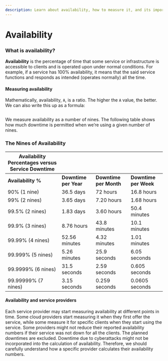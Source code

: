 ```yaml
---
description: Learn about availability, how to measure it, and its importance.
---
```


# Availability

### What is availability? <a href="#what-is-availability" id="what-is-availability"></a>

**Availability** is the percentage of time that some service or infrastructure is accessible to clients and is operated upon under normal conditions. For example, if a service has 100% availability, it means that the said service functions and responds as intended (operates normally) all the time.

#### Measuring availability <a href="#measuring-availability" id="measuring-availability"></a>

Mathematically, availability, `A`, is a ratio. The higher the `A` value, the better. We can also write this up as a formula:

<figure><img src="https://kuweiguge.github.io/Grokking-Modern-System-Design-Interview-Gitbook/.gitbook/assets/Screenshot 2023-08-20 at 4.38.20 AM.png" alt=""><figcaption></figcaption></figure>

We measure availability as a number of nines. The following table shows how much downtime is permitted when we’re using a given number of nines.

### The Nines of Availability

| Availability Percentages versus Service Downtime |                       |                        |                       |
| ------------------------------------------------ | --------------------- | ---------------------- | --------------------- |
| **Availability %**                               | **Downtime per Year** | **Downtime per Month** | **Downtime per Week** |
| 90% (1 nine)                                     | 36.5 days             | 72 hours               | 16.8 hours            |
| 99% (2 nines)                                    | 3.65 days             | 7.20 hours             | 1.68 hours            |
| 99.5% (2 nines)                                  | 1.83 days             | 3.60 hours             | 50.4 minutes          |
| 99.9% (3 nines)                                  | 8.76 hours            | 43.8 minutes           | 10.1 minutes          |
| 99.99% (4 nines)                                 | 52.56 minutes         | 4.32 minutes           | 1.01 minutes          |
| 99.999% (5 nines)                                | 5.26 minutes          | 25.9 seconds           | 6.05 seconds          |
| 99.9999% (6 nines)                               | 31.5 seconds          | 2.59 seconds           | 0.605 seconds         |
| 99.99999% (7 nines)                              | 3.15 seconds          | 0.259 seconds          | 0.0605 seconds        |

#### Availability and service providers <a href="#availability-and-service-providers" id="availability-and-service-providers"></a>

Each service provider may start measuring availability at different points in time. Some cloud providers start measuring it when they first offer the service, while some measure it for specific clients when they start using the service. Some providers might not reduce their reported availability numbers if their service was not down for all the clients. The planned downtimes are excluded. Downtime due to cyberattacks might not be incorporated into the calculation of availability. Therefore, we should carefully understand how a specific provider calculates their availability numbers.
